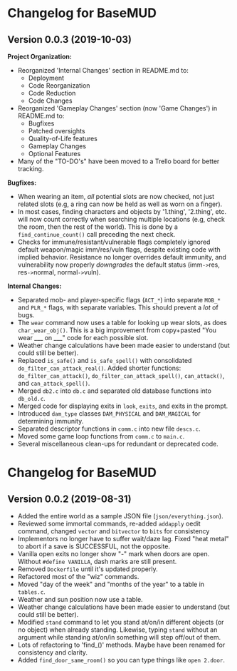 # Changelog for BaseMUD

## Version 0.0.3 (2019-10-03)

**Project Organization:**

* Reorganized 'Internal Changes' section in README.md to:
    - Deployment
    - Code Reorganization
    - Code Reduction
    - Code Changes
* Reorganized 'Gameplay Changes' section (now 'Game Changes') in README.md to:
    - Bugfixes
    - Patched oversights
    - Quality-of-Life features
    - Gameplay Changes
    - Optional Features
* Many of the "TO-DO's" have been moved to a Trello board for better tracking.

**Bugfixes:**

* When wearing an item, _all_ potential slots are now checked, not just related
  slots (e.g, a ring can now be held as well as worn on a finger).
* In most cases, finding characters and objects by '1.thing', '2.thing', etc.
  will now count correctly when searching multiple locations (e.g, check the room,
  then the rest of the world). This is done by a `find_continue_count()` call
  preceding the next check.
* Checks for immune/resistant/vulnerable flags completely ignored default
  weapon/magic imm/res/vuln flags, despite existing code with implied behavior.
  Resistance no longer overrides default immunity, and vulnerability now
  properly _downgrades_ the default status (imm`->`res, res`->`normal,
  normal`->`vuln).

**Internal Changes:**

* Separated mob- and player-specific flags (`ACT_*`) into separate `MOB_*` and `PLR_*`
  flags, with separate variables. This should prevent a _lot_ of bugs.
* The `wear` command now uses a table for looking up wear slots, as does `char_wear_obj()`.
  This is a big improvement from copy+pasted "You wear ___ on ___" code for each possible slot.
* Weather change calculations have been made easier to understand (but could still be better).
* Replaced `is_safe()` and `is_safe_spell()` with consolidated
    `do_filter_can_attack_real()`. Added shorter functions:
    `do_filter_can_attack()`, `do_filter_can_attack_spell()`,
    `can_attack()`, and `can_attack_spell()`.
* Merged `db2.c` into `db.c` and separated old database functions into `db_old.c`.
* Merged code for displaying exits in `look`, `exits`, and exits in the prompt.
* Introduced `dam_type` classes `DAM_PHYSICAL` and `DAM_MAGICAL` for determining
  immunity.
* Separated descriptor functions in `comm.c` into new file `descs.c`.
* Moved some game loop functions from `comm.c` to `main.c`.
* Several miscellaneous clean-ups for redundant or deprecated code.

# Changelog for BaseMUD

## Version 0.0.2 (2019-08-31)

- Added the entire world as a sample JSON file (`json/everything.json`).
- Reviewed some immortal commands, re-added `addapply` oedit command, changed `vector` and `bitvector` to `bits` for consistency
- Implementors no longer have to suffer wait/daze lag. Fixed "heat metal" to abort if a save is SUCCESSFUL, not the opposite.
- Vanilla open exits no longer show "-" mark when doors are open. Without `#define VANILLA`, dash marks are still present.
- Removed `Dockerfile` until it's updated properly.
- Refactored most of the "wiz" commands.
- Moved "day of the week" and "months of the year" to a table in `tables.c`.
- Weather and sun position now use a table.
- Weather change calculations have been made easier to understand (but could still be better).
- Modified `stand` command to let you stand at/on/in different objects (or no object) when already standing. Likewise, typing `stand` without an argument while standing at/on/in something will step off/out of them.
- Lots of refactoring to 'find_()' methods. Maybe have been renamed for consistency and clarity.
- Added `find_door_same_room()` so you can type things like `open 2.door`.
